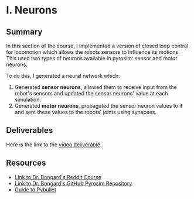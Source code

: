 # I. Neurons

## Summary
In this section of the course, I implemented a version of closed loop control for locomotion which allows the robots sensors to influence its motions. This used two types of neurons available in pyrosim: sensor and motor neurons.

To do this, I generated a neural network which:
1.  Generated **sensor neurons**, allowed them to receive input from the robot's sensors and updated the sensor neurons' value at each simulation.
2.  Generated **motor neurons**, propagated the sensor neuron values to it and sent these values to the robots' joints using synapses.

## Deliverables
Here is the link to the [video deliverable](https://youtu.be/TKKg9ugYaUs).

## Resources
- [Link to Dr. Bongard's Reddit Course](https://www.reddit.com/r/ludobots/wiki/neurons/)
- [Link to Dr. Bongard's GitHub Pyrosim Repository](https://github.com/jbongard/pyrosim.git)
- [Guide to Pybullet](https://docs.google.com/document/d/10sXEhzFRSnvFcl3XxNGhnD4N2SedqwdAvK3dsihxVUA/edit)
